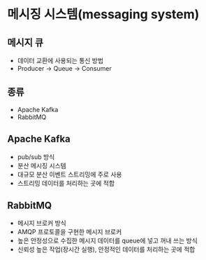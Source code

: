 # 메시징 시스템(messaging system)

## 메시지 큐
- 데이터 교환에 사용되는 통신 방법
- Producer -> Queue -> Consumer 

## 종류
- Apache Kafka
- RabbitMQ

## Apache Kafka
- pub/sub 방식
- 분산 메시징 시스템
- 대규모 분산 이벤트 스트리밍에 주로 사용
- 스트리밍 데이터를 처리하는 곳에 적합

## RabbitMQ
- 메시지 브로커 방식
- AMQP 프로토콜을 구현한 메시지 브로커
- 높은 안정성으로 수집한 메시지 데이터를 queue에 넣고 꺼내 쓰는 방식
- 신뢰성 높은 작업(장시간 실행), 안정적인 데이터를 처리하는 곳에 적합
